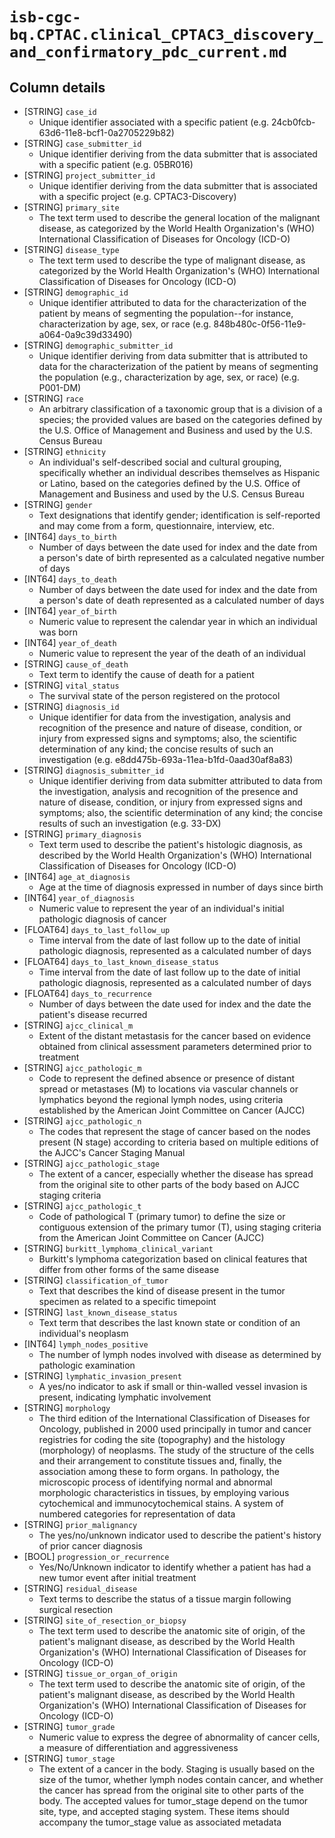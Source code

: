 # `isb-cgc-bq.CPTAC.clinical_CPTAC3_discovery_and_confirmatory_pdc_current.md`

## Column details

* [STRING]    `case_id`
  - Unique identifier associated with a specific patient (e.g. 24cb0fcb-63d6-11e8-bcf1-0a2705229b82)
* [STRING]    `case_submitter_id`
  - Unique identifier deriving from the data submitter that is associated with a specific patient (e.g. 05BR016)
* [STRING]    `project_submitter_id`
  - Unique identifier deriving from the data submitter that is associated with a specific project (e.g. CPTAC3-Discovery)
* [STRING]    `primary_site`
  - The text term used to describe the general location of the malignant disease, as categorized by the World Health Organization's (WHO) International Classification of Diseases for Oncology (ICD-O)
* [STRING]    `disease_type`
  - The text term used to describe the type of malignant disease, as categorized by the World Health Organization's (WHO) International Classification of Diseases for Oncology (ICD-O)
* [STRING]    `demographic_id`
  - Unique identifier attributed to data for the characterization of the patient by means of segmenting the population--for instance, characterization by age, sex, or race (e.g. 848b480c-0f56-11e9-a064-0a9c39d33490)
* [STRING]    `demographic_submitter_id`
  - Unique identifier deriving from data submitter that is attributed to data for the characterization of the patient by means of segmenting the population (e.g., characterization by age, sex, or race) (e.g. P001-DM)
* [STRING]    `race`
  - An arbitrary classification of a taxonomic group that is a division of a species; the provided values are based on the categories defined by the U.S. Office of Management and Business and used by the U.S. Census Bureau
* [STRING]    `ethnicity`
  - An individual's self-described social and cultural grouping, specifically whether an individual describes themselves as Hispanic or Latino, based on the categories defined by the U.S. Office of Management and Business and used by the U.S. Census Bureau
* [STRING]    `gender`
  - Text designations that identify gender; identification is self-reported and may come from a form, questionnaire, interview, etc.
* [INT64]    `days_to_birth`
  - Number of days between the date used for index and the date from a person's date of birth represented as a calculated negative number of days
* [INT64]    `days_to_death`
  - Number of days between the date used for index and the date from a person's date of death represented as a calculated number of days
* [INT64]    `year_of_birth`
  - Numeric value to represent the calendar year in which an individual was born
* [INT64]    `year_of_death`
  - Numeric value to represent the year of the death of an individual
* [STRING]    `cause_of_death`
  - Text term to identify the cause of death for a patient
* [STRING]    `vital_status`
  - The survival state of the person registered on the protocol
* [STRING]    `diagnosis_id`
  - Unique identifier for data from the investigation, analysis and recognition of the presence and nature of disease, condition, or injury from expressed signs and symptoms; also, the scientific determination of any kind; the concise results of such an investigation (e.g. e8dd475b-693a-11ea-b1fd-0aad30af8a83)
* [STRING]    `diagnosis_submitter_id`
  - Unique identifier deriving from data submitter attributed to data from the investigation, analysis and recognition of the presence and nature of disease, condition, or injury from expressed signs and symptoms; also, the scientific determination of any kind; the concise results of such an investigation (e.g. 33-DX)
* [STRING]    `primary_diagnosis`
  - Text term used to describe the patient's histologic diagnosis, as described by the World Health Organization's (WHO) International Classification of Diseases for Oncology (ICD-O)
* [INT64]    `age_at_diagnosis`
  - Age at the time of diagnosis expressed in number of days since birth
* [INT64]    `year_of_diagnosis`
  - Numeric value to represent the year of an individual's initial pathologic diagnosis of cancer
* [FLOAT64]    `days_to_last_follow_up`
  - Time interval from the date of last follow up to the date of initial pathologic diagnosis, represented as a calculated number of days
* [FLOAT64]    `days_to_last_known_disease_status`
  - Time interval from the date of last follow up to the date of initial pathologic diagnosis, represented as a calculated number of days
* [FLOAT64]    `days_to_recurrence`
  - Number of days between the date used for index and the date the patient's disease recurred
* [STRING]    `ajcc_clinical_m`
  - Extent of the distant metastasis for the cancer based on evidence obtained from clinical assessment parameters determined prior to treatment
* [STRING]    `ajcc_pathologic_m`
  - Code to represent the defined absence or presence of distant spread or metastases (M) to locations via vascular channels or lymphatics beyond the regional lymph nodes, using criteria established by the American Joint Committee on Cancer (AJCC)
* [STRING]    `ajcc_pathologic_n`
  - The codes that represent the stage of cancer based on the nodes present (N stage) according to criteria based on multiple editions of the AJCC's Cancer Staging Manual
* [STRING]    `ajcc_pathologic_stage`
  - The extent of a cancer, especially whether the disease has spread from the original site to other parts of the body based on AJCC staging criteria
* [STRING]    `ajcc_pathologic_t`
  - Code of pathological T (primary tumor) to define the size or contiguous extension of the primary tumor (T), using staging criteria from the American Joint Committee on Cancer (AJCC)
* [STRING]    `burkitt_lymphoma_clinical_variant`
  - Burkitt's lymphoma categorization based on clinical features that differ from other forms of the same disease
* [STRING]    `classification_of_tumor`
  - Text that describes the kind of disease present in the tumor specimen as related to a specific timepoint
* [STRING]    `last_known_disease_status`
  - Text term that describes the last known state or condition of an individual's neoplasm
* [INT64]    `lymph_nodes_positive`
  - The number of lymph nodes involved with disease as determined by pathologic examination
* [STRING]    `lymphatic_invasion_present`
  - A yes/no indicator to ask if small or thin-walled vessel invasion is present, indicating lymphatic involvement
* [STRING]    `morphology`
  - The third edition of the International Classification of Diseases for Oncology, published in 2000 used principally in tumor and cancer registries for coding the site (topography) and the histology (morphology) of neoplasms. The study of the structure of the cells and their arrangement to constitute tissues and, finally, the association among these to form organs. In pathology, the microscopic process of identifying normal and abnormal morphologic characteristics in tissues, by employing various cytochemical and immunocytochemical stains. A system of numbered categories for representation of data
* [STRING]    `prior_malignancy`
  - The yes/no/unknown indicator used to describe the patient's history of prior cancer diagnosis
* [BOOL]    `progression_or_recurrence`
  - Yes/No/Unknown indicator to identify whether a patient has had a new tumor event after initial treatment
* [STRING]    `residual_disease`
  - Text terms to describe the status of a tissue margin following surgical resection
* [STRING]    `site_of_resection_or_biopsy`
  - The text term used to describe the anatomic site of origin, of the patient's malignant disease, as described by the World Health Organization's (WHO) International Classification of Diseases for Oncology (ICD-O)
* [STRING]    `tissue_or_organ_of_origin`
  - The text term used to describe the anatomic site of origin, of the patient's malignant disease, as described by the World Health Organization's (WHO) International Classification of Diseases for Oncology (ICD-O)
* [STRING]    `tumor_grade`
  - Numeric value to express the degree of abnormality of cancer cells, a measure of differentiation and aggressiveness
* [STRING]    `tumor_stage`
  - The extent of a cancer in the body. Staging is usually based on the size of the tumor, whether lymph nodes contain cancer, and whether the cancer has spread from the original site to other parts of the body. The accepted values for tumor_stage depend on the tumor site, type, and accepted staging system. These items should accompany the tumor_stage value as associated metadata

